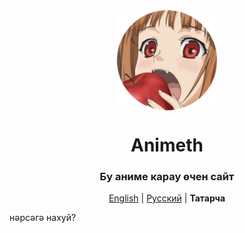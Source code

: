 <div align="center">

<img width="160" height="160" align="center" src="public/favicon.png">

# Animeth

### Бу аниме карау өчен сайт

<p align="center">
<a href="https://github.com/windstone-aristotle-yellow/animeth/blob/main/README_english.md">English</a> | <a href="https://github.com/windstone-aristotle-yellow/animeth/blob/main/README.md">Русский</a> | <strong>Татарча</strong>
</p>

</div>

нәрсәгә нахуй?